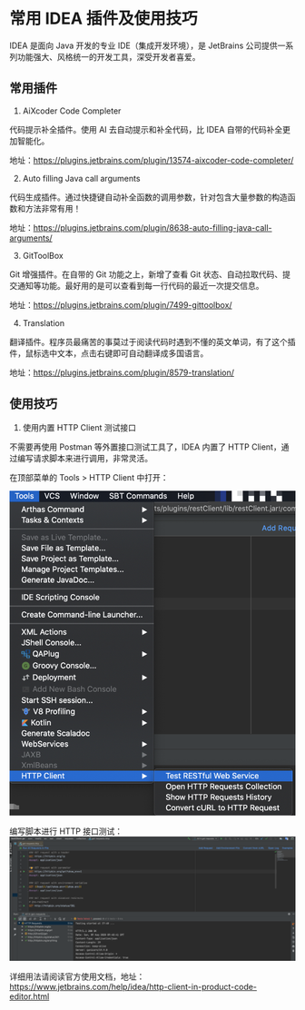 # **常用** IDEA 插件及使用技巧

IDEA 是面向 Java 开发的专业 IDE（集成开发环境），是 JetBrains 公司提供一系列功能强大、风格统一的开发工具，深受开发者喜爱。

## 常用插件

1. AiXcoder Code Completer

代码提示补全插件。使用 AI 去自动提示和补全代码，比 IDEA 自带的代码补全更加智能化。

地址：https://plugins.jetbrains.com/plugin/13574-aixcoder-code-completer/

2. Auto filling Java call arguments

代码生成插件。通过快捷键自动补全函数的调用参数，针对包含大量参数的构造函数和方法非常有用！

地址：https://plugins.jetbrains.com/plugin/8638-auto-filling-java-call-arguments/

3. GitToolBox

Git 增强插件。在自带的 Git 功能之上，新增了查看 Git 状态、自动拉取代码、提交通知等功能。最好用的是可以查看到每一行代码的最近一次提交信息。

地址：https://plugins.jetbrains.com/plugin/7499-gittoolbox/

4. Translation

翻译插件。程序员最痛苦的事莫过于阅读代码时遇到不懂的英文单词，有了这个插件，鼠标选中文本，点击右键即可自动翻译成多国语言。

地址：https://plugins.jetbrains.com/plugin/8579-translation/

##  使用技巧

1. 使用内置 HTTP Client 测试接口

不需要再使用 Postman 等外置接口测试工具了，IDEA 内置了 HTTP Client，通过编写请求脚本来进行调用，非常灵活。

在顶部菜单的 Tools > HTTP Client 中打开：

![idea-httptool](./images/idea-httptool.png)

编写脚本进行 HTTP 接口测试：![idea-httptest](./images/idea-httptest.png)



详细用法请阅读官方使用文档，地址：https://www.jetbrains.com/help/idea/http-client-in-product-code-editor.html